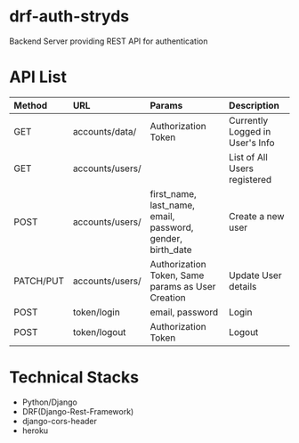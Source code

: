 # drf-auth-stryds
Backend Server providing REST API for authentication

# API List
| Method      	| URL 				| Params     				| Description 			|
| :---        	| :---   			| :--- 						| :--- 					|
| GET      		| accounts/data/    |  Authorization Token  	| Currently Logged in User's Info|
| GET      		| accounts/users/   |    						| List of All Users registered |
| POST     		| accounts/users/   |   first_name, last_name, email, password, gender, birth_date | Create a new user |
| PATCH/PUT     | accounts/users/<pk>|    Authorization Token, Same params as User Creation						| Update User details |
| POST   		| token/login       | email, password      		| Login |
| POST   		| token/logout      | Authorization Token      	| Logout |

# Technical Stacks
- Python/Django
- DRF(Django-Rest-Framework)
- django-cors-header
- heroku